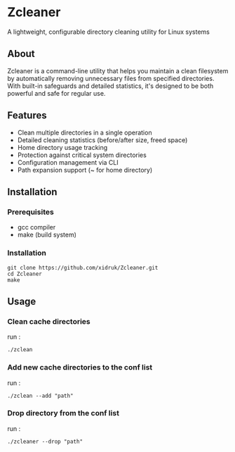 # Zcleaner

A lightweight, configurable directory cleaning utility for Linux systems

## About

Zcleaner is a command-line utility that helps you maintain a clean filesystem by automatically removing unnecessary files from specified directories. With built-in safeguards and detailed statistics, it's designed to be both powerful and safe for regular use.

## Features

-  Clean multiple directories in a single operation
-  Detailed cleaning statistics (before/after size, freed space)
-  Home directory usage tracking
-  Protection against critical system directories
-  Configuration management via CLI
-  Path expansion support (~ for home directory)

## Installation

### Prerequisites
- gcc compiler
- make (build system)

### Installation 
```
git clone https://github.com/xidruk/Zcleaner.git
cd Zcleaner
make
```
## Usage

### Clean cache directories 
run :
```
./zclean
```
### Add new cache directories to the conf list 
run :
```
./zclean --add "path"
```
### Drop directory from the conf list 
run :
```
./zcleaner --drop "path"
```
